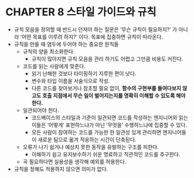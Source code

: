 # CHAPTER 8 스타일 가이드와 규칙

- 규칙 모음을 정의할 때 반드시 던져야 하는 질문은 ‘무슨 규칙이 필요하지?’ 가 아니라 ‘어떤 목표를 이루려 하지?’ 이다. 목표에 집중하면 규칙이 따라온다.
- 규칙을 만들 때 염두에 두어야 하는 중요한 원칙들
    - 규칙의 양을 최소화한다.
        - 규칙이 많아지면 규칙 모음을 관리 하기도 어렵고 그만큼 비용도 커진다.
    - 코드를 읽는 사람에게 맞춘다.
        - 읽기 난해한 것보다 타이핑하기 지루한 편이 낫다.
        - 변수와 타입 이름을 서술식으로 작성.
        - 다른 코드를 찾아보거나 참조할 필요 없이, **함수의 구현부를 들여다보지 않고도 호출 지점에서 무슨 일이 벌어지는지를 명확히 이해할 수 있도록 해야 한다.**
    - 일관되어야 한다.
        - 코드베이스의 스타일과 기준이 일관되면 코드를 작성하는 엔지니어와 읽는 이들은 ‘어떻게’ 표현하느냐가 아닌 ‘무엇을’ 수행하느냐에 집중할 수 있다.
        - 모든 사람이 참여하는 코드를 가능한 한 일관성 있게 관리하면 엔지니어들이 새로운 팀으로 옮겨 적응하는 시간이 단축된다.
    - 오류가 나기 쉽거나 예상치 못한 동작을 유발하는 구조를 피한다.
        - 이해하기 쉽고 유지보수하기 쉬운 명료하고 직관적인 코드를 추구한다.
    - 곡 필요하다면 실용성을 생각해 예외를 허용한다.
- 규칙을 정해도 적용하지 않으면 의미가 없다.